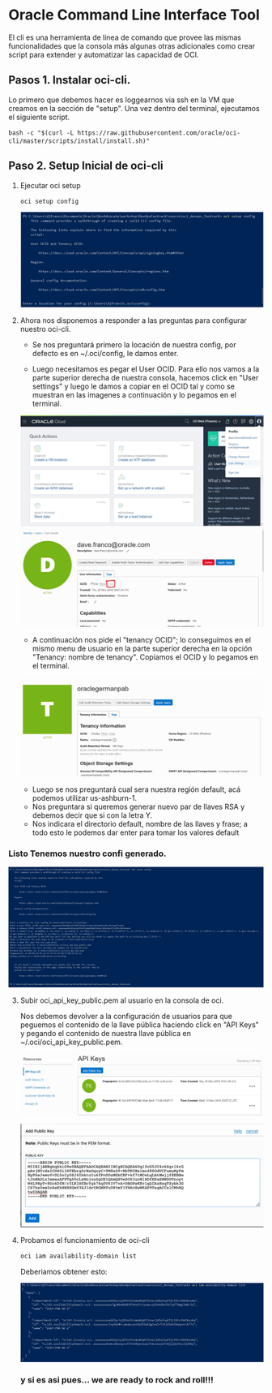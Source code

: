 # Oracle Command Line Interface Tool 

El cli es una herramienta de linea de comando que provee las mismas funcionalidades que la consola más algunas otras adicionales como crear script para extender y automatizar las capacidad de OCI.

## Pasos 1. Instalar oci-cli.

Lo primero que debemos hacer es loggearnos via ssh en la VM que creamos en la sección de "setup". Una vez dentro del terminal, ejecutamos el siguiente script.

```shell
bash -c "$(curl -L https://raw.githubusercontent.com/oracle/oci-cli/master/scripts/install/install.sh)"
```

## Paso 2. Setup Inicial de oci-cli 

1. Ejecutar oci setup

   ```shell
   oci setup config
   ```

   ![oci setup](/img/ocicli/oci_setup_config.jpg)

2. Ahora nos disponemos a responder a las preguntas para configurar nuestro oci-cli.

   - Se nos preguntará primero la locación de nuestra config, por defecto es en ~/.oci/config, le damos enter.

   - Luego necesitamos es pegar el User OCID. Para ello nos vamos a la parte superior derecha de nuestra consola, hacemos click en "User settings" y luego le damos a copiar en el OCID tal y como se muestran en las imagenes a continuación y lo pegamos en el terminal.

   ![user_settings](/img/ocicli/user_settings.jpg)
   ![user_ocid](/img/ocicli/copy_user_ocid.jpg)

   - A continuación nos pide el "tenancy OCID"; lo conseguimos en el mismo menu de usuario en la parte superior derecha en la opción "Tenancy: nombre de tenancy". Copiamos el OCID y lo pegamos en el terminal.

   ![tenancy](/img/ocicli/tenancy_settings.jpg)
   
   - Luego se nos preguntará cual sera nuestra región default, acá podemos utilizar us-ashburn-1.
   - Nos preguntara si queremos generar nuevo par de llaves RSA y debemos decir que si con la letra Y.
   - Nos indicara el directorio default, nombre de las llaves y frase; a todo esto le podemos dar enter para tomar los valores default

  ### Listo Tenemos nuestro confi generado.

<img src="/img/ocicli/oci_setup_config_qa.jpg" alt="seup qa" style="zoom:50%;" />

3. Subir oci_api_key_public.pem al usuario en la consola de oci.

   Nos debemos devolver a la configuración de usuarios para que peguemos el contenido de la llave pública haciendo click en "API Keys" y pegando el contenido de nuestra llave pública en ~/.oci/oci_api_key_public.pem.

   ![add key](/img/ocicli/add_public_key.jpg)


   ![api paste](/img/ocicli/api_key_on_oci.jpg)

4. Probamos el funcionamiento de oci-cli

   ```powershell
   oci iam availability-domain list
   ```

   Deberiamos obtener esto:

   ![output test](/img/ocicli/oci_setup_test.jpg)

   ### y si es asi pues... we are ready to rock and roll!!!

   

